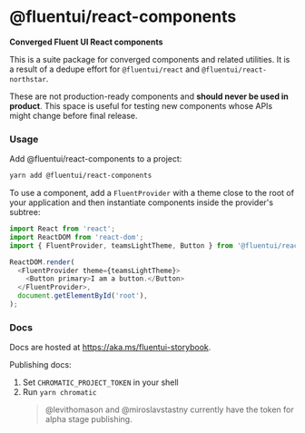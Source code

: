 # @fluentui/react-components

**Converged Fluent UI React components**

This is a suite package for converged components and related utilities. It is a result of a dedupe effort for `@fluentui/react` and `@fluentui/react-northstar`.

These are not production-ready components and **should never be used in product**. This space is useful for testing new components whose APIs might change before final release.

### Usage

Add @fluentui/react-components to a project:

```sh
yarn add @fluentui/react-components
```

To use a component, add a `FluentProvider` with a theme close to the root of your application and then instantiate components inside the provider's subtree:

```js
import React from 'react';
import ReactDOM from 'react-dom';
import { FluentProvider, teamsLightTheme, Button } from '@fluentui/react-components';

ReactDOM.render(
  <FluentProvider theme={teamsLightTheme}>
    <Button primary>I am a button.</Button>
  </FluentProvider>,
  document.getElementById('root'),
);
```

### Docs

Docs are hosted at https://aka.ms/fluentui-storybook.

Publishing docs:

1. Set `CHROMATIC_PROJECT_TOKEN` in your shell
1. Run `yarn chromatic`
   > @levithomason and @miroslavstastny currently have the token for alpha stage publishing.
